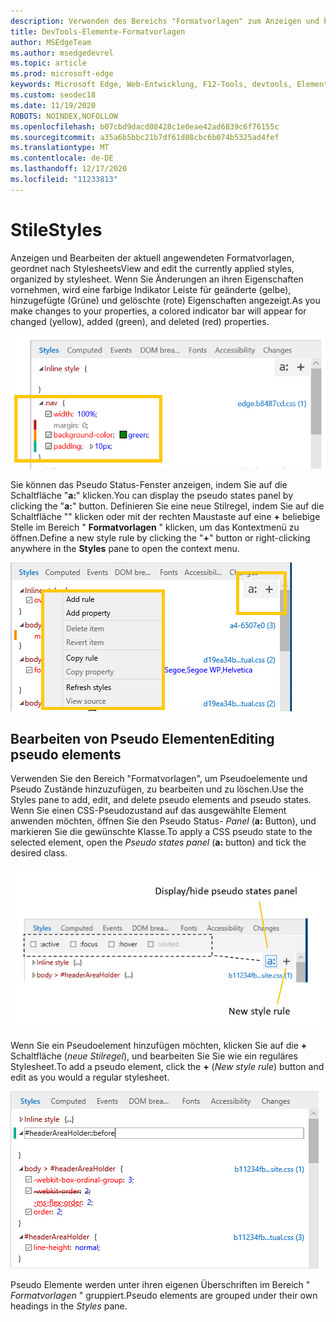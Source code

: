```yaml
---
description: Verwenden des Bereichs "Formatvorlagen" zum Anzeigen und bearbeiten aktuell angewendeter Formatvorlagen und Pseudoelemente
title: DevTools-Elemente-Formatvorlagen
author: MSEdgeTeam
ms.author: msedgedevrel
ms.topic: article
ms.prod: microsoft-edge
keywords: Microsoft Edge, Web-Entwicklung, F12-Tools, devtools, Elemente, Formatvorlagen, Pseudozustand, Pseudo-Classe, Pseudoelement
ms.custom: seodec18
ms.date: 11/19/2020
ROBOTS: NOINDEX,NOFOLLOW
ms.openlocfilehash: b07cbd9dacd08428c1e0eae42ad6839c6f76155c
ms.sourcegitcommit: a35a6b5bbc21b7df61d08cbc6b074b5325ad4fef
ms.translationtype: MT
ms.contentlocale: de-DE
ms.lasthandoff: 12/17/2020
ms.locfileid: "11233813"
---
```

# <span data-ttu-id="4dc93-104">Stile</span><span class="sxs-lookup"><span data-stu-id="4dc93-104">Styles</span></span>

<span data-ttu-id="4dc93-105">Anzeigen und Bearbeiten der aktuell angewendeten Formatvorlagen, geordnet nach Stylesheets</span><span class="sxs-lookup"><span data-stu-id="4dc93-105">View and edit the currently applied styles, organized by stylesheet.</span></span>  <span data-ttu-id="4dc93-106">Wenn Sie Änderungen an ihren Eigenschaften vornehmen, wird eine farbige Indikator Leiste für geänderte (gelbe), hinzugefügte (Grüne) und gelöschte (rote) Eigenschaften angezeigt.</span><span class="sxs-lookup"><span data-stu-id="4dc93-106">As you make changes to your properties, a colored indicator bar will appear for changed (yellow), added (green), and deleted (red) properties.</span></span>

![Bereich ' Formatvorlagen '](../media/elements_styles.png)

<span data-ttu-id="4dc93-108">Sie können das Pseudo Status-Fenster anzeigen, indem Sie auf die Schaltfläche "**a:**" klicken.</span><span class="sxs-lookup"><span data-stu-id="4dc93-108">You can display the pseudo states panel by clicking the "**a:**" button.</span></span> <span data-ttu-id="4dc93-109">Definieren Sie eine neue Stilregel, indem Sie auf die Schaltfläche "" klicken oder mit der rechten Maustaste auf eine **+** beliebige Stelle im Bereich " **Formatvorlagen** " klicken, um das Kontextmenü zu öffnen.</span><span class="sxs-lookup"><span data-stu-id="4dc93-109">Define a new style rule by clicking the "**+**" button or right-clicking anywhere in the **Styles** pane to open the context menu.</span></span>

![Schaltflächen im Bereich ' Formatvorlagen ' und Kontextmenü](../media/elements_styles_buttons.png)

## <span data-ttu-id="4dc93-111">Bearbeiten von Pseudo Elementen</span><span class="sxs-lookup"><span data-stu-id="4dc93-111">Editing pseudo elements</span></span>

<span data-ttu-id="4dc93-112">Verwenden Sie den Bereich "Formatvorlagen", um Pseudoelemente und Pseudo Zustände hinzuzufügen, zu bearbeiten und zu löschen.</span><span class="sxs-lookup"><span data-stu-id="4dc93-112">Use the Styles pane to add, edit, and delete pseudo elements and pseudo states.</span></span> <span data-ttu-id="4dc93-113">Wenn Sie einen CSS-Pseudozustand auf das ausgewählte Element anwenden möchten, öffnen Sie den Pseudo Status- *Panel* (**a:** Button), und markieren Sie die gewünschte Klasse.</span><span class="sxs-lookup"><span data-stu-id="4dc93-113">To apply a CSS pseudo state to the selected element, open the *Pseudo states panel* (**a:** button) and tick the desired class.</span></span>

![Pseudo Klassen im Bereich "Formatvorlagen"](../media/elements_styles_pseudo_states.png)

<span data-ttu-id="4dc93-115">Wenn Sie ein Pseudoelement hinzufügen möchten, klicken Sie auf die **+** Schaltfläche (*neue Stilregel*), und bearbeiten Sie Sie wie ein reguläres Stylesheet.</span><span class="sxs-lookup"><span data-stu-id="4dc93-115">To add a pseudo element, click the **+** (*New style rule*) button and edit as you would a regular stylesheet.</span></span>

![Hinzufügen eines Pseudo Elements aus dem Bereich "Formatvorlagen"](../media/elements_styles_pseudo_element.png)

<span data-ttu-id="4dc93-117">Pseudo Elemente werden unter ihren eigenen Überschriften im Bereich " *Formatvorlagen* " gruppiert.</span><span class="sxs-lookup"><span data-stu-id="4dc93-117">Pseudo elements are grouped under their own headings in the *Styles* pane.</span></span>
